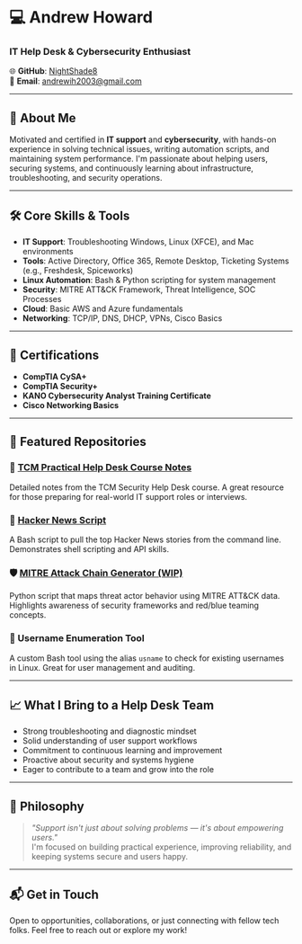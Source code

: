 # 💻 Andrew Howard  
### IT Help Desk & Cybersecurity Enthusiast  

🌐 **GitHub**: [NightShade8](https://github.com/NightShade8)  
📧 **Email**: andrewih2003@gmail.com  

---

## 🚀 About Me  
Motivated and certified in **IT support** and **cybersecurity**, with hands-on experience in solving technical issues, writing automation scripts, and maintaining system performance. I'm passionate about helping users, securing systems, and continuously learning about infrastructure, troubleshooting, and security operations.

---

## 🛠 Core Skills & Tools  
- **IT Support**: Troubleshooting Windows, Linux (XFCE), and Mac environments  
- **Tools**: Active Directory, Office 365, Remote Desktop, Ticketing Systems (e.g., Freshdesk, Spiceworks)  
- **Linux Automation**: Bash & Python scripting for system management  
- **Security**: MITRE ATT&CK Framework, Threat Intelligence, SOC Processes  
- **Cloud**: Basic AWS and Azure fundamentals  
- **Networking**: TCP/IP, DNS, DHCP, VPNs, Cisco Basics  

---

## 📜 Certifications  
- **CompTIA CySA+**  
- **CompTIA Security+**  
- **KANO Cybersecurity Analyst Training Certificate**  
- **Cisco Networking Basics**  

---

## 📁 Featured Repositories  

### 🧠 [TCM Practical Help Desk Course Notes](https://github.com/NightShade8/TCM-HelpDesk)  
Detailed notes from the TCM Security Help Desk course. A great resource for those preparing for real-world IT support roles or interviews.

### 📰 [Hacker News Script](https://github.com/NightShade8/Hacker-News-Script)  
A Bash script to pull the top Hacker News stories from the command line. Demonstrates shell scripting and API skills.

### 🛡️ [MITRE Attack Chain Generator (WIP)](https://github.com/NightShade8/mitre-attack-chain)  
Python script that maps threat actor behavior using MITRE ATT&CK data. Highlights awareness of security frameworks and red/blue teaming concepts.

### 🧾 Username Enumeration Tool  
A custom Bash tool using the alias `usname` to check for existing usernames in Linux. Great for user management and auditing.

---

## 📈 What I Bring to a Help Desk Team  
- Strong troubleshooting and diagnostic mindset  
- Solid understanding of user support workflows  
- Commitment to continuous learning and improvement  
- Proactive about security and systems hygiene  
- Eager to contribute to a team and grow into the role  

---

## 🧠 Philosophy  
> *"Support isn't just about solving problems — it's about empowering users."*  
I'm focused on building practical experience, improving reliability, and keeping systems secure and users happy.

---

## 📬 Get in Touch  
Open to opportunities, collaborations, or just connecting with fellow tech folks. Feel free to reach out or explore my work!